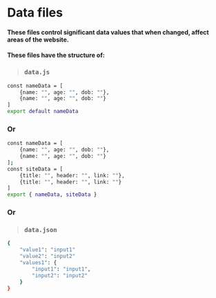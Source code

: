 # Data files
#### These files control significant data values that when changed, affect areas of the website.
#### These files have the structure of:
> ### `data.js`
```sh
const nameData = [
    {name: "", age: "", dob: ""},
    {name: "", age: "", dob: ""}
]
export default nameData
```
### Or
```sh
const nameData = [
    {name: "", age: "", dob: ""},
    {name: "", age: "", dob: ""}
];
const siteData = [
    {title: "", header: "", link: ""},
    {title: "", header: "", link: ""}
]
export { nameData, siteData }
```
### Or
> ### `data.json`
```sh
{
    "value1": "input1"
    "value2": "input2"
    "values1": {
        "input1": "input1",
        "input2": "input2"
    }
}
```